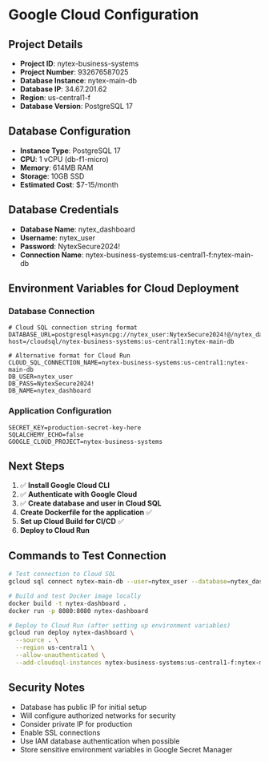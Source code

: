 # Google Cloud Configuration

## Project Details
- **Project ID**: nytex-business-systems
- **Project Number**: 932676587025
- **Database Instance**: nytex-main-db
- **Database IP**: 34.67.201.62
- **Region**: us-central1-f
- **Database Version**: PostgreSQL 17

## Database Configuration
- **Instance Type**: PostgreSQL 17
- **CPU**: 1 vCPU (db-f1-micro)
- **Memory**: 614MB RAM
- **Storage**: 10GB SSD
- **Estimated Cost**: $7-15/month

## Database Credentials
- **Database Name**: nytex_dashboard
- **Username**: nytex_user
- **Password**: NytexSecure2024!
- **Connection Name**: nytex-business-systems:us-central1-f:nytex-main-db

## Environment Variables for Cloud Deployment

### Database Connection
```
# Cloud SQL connection string format
DATABASE_URL=postgresql+asyncpg://nytex_user:NytexSecure2024!@/nytex_dashboard?host=/cloudsql/nytex-business-systems:us-central1:nytex-main-db

# Alternative format for Cloud Run
CLOUD_SQL_CONNECTION_NAME=nytex-business-systems:us-central1:nytex-main-db
DB_USER=nytex_user
DB_PASS=NytexSecure2024!
DB_NAME=nytex_dashboard
```

### Application Configuration
```
SECRET_KEY=production-secret-key-here
SQLALCHEMY_ECHO=false
GOOGLE_CLOUD_PROJECT=nytex-business-systems
```

## Next Steps

1. ✅ **Install Google Cloud CLI** 
2. ✅ **Authenticate with Google Cloud**
3. ✅ **Create database and user in Cloud SQL**
4. **Create Dockerfile for the application** ✅
5. **Set up Cloud Build for CI/CD** ✅
6. **Deploy to Cloud Run**

## Commands to Test Connection

```bash
# Test connection to Cloud SQL
gcloud sql connect nytex-main-db --user=nytex_user --database=nytex_dashboard

# Build and test Docker image locally
docker build -t nytex-dashboard .
docker run -p 8080:8080 nytex-dashboard

# Deploy to Cloud Run (after setting up environment variables)
gcloud run deploy nytex-dashboard \
  --source . \
  --region us-central1 \
  --allow-unauthenticated \
  --add-cloudsql-instances nytex-business-systems:us-central1-f:nytex-main-db
```

## Security Notes
- Database has public IP for initial setup
- Will configure authorized networks for security
- Consider private IP for production
- Enable SSL connections
- Use IAM database authentication when possible
- Store sensitive environment variables in Google Secret Manager 